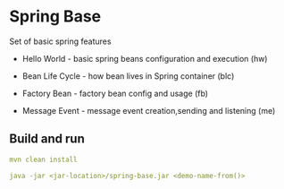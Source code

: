 # Spring Base

Set of basic spring features

- Hello World - basic spring beans configuration and execution (hw)

- Bean Life Cycle - how bean lives in Spring container (blc) 

- Factory Bean - factory bean config and usage (fb)

- Message Event - message event creation,sending and listening (me)


## Build and run

```yaml
mvn clean install

java -jar <jar-location>/spring-base.jar <demo-name-from()>
```
